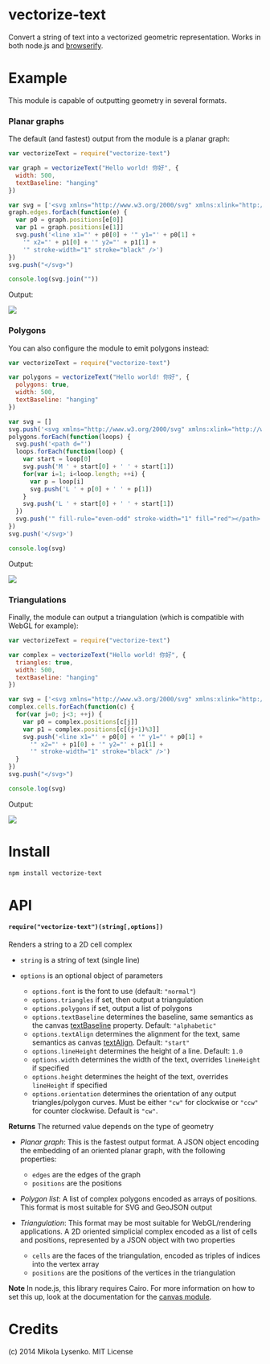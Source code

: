 vectorize-text
==============
Convert a string of text into a vectorized geometric representation.  Works in both node.js and [browserify](http://browserify.org/).

# Example

This module is capable of outputting geometry in several formats.

### Planar graphs

The default (and fastest) output from the module is a planar graph:

```javascript
var vectorizeText = require("vectorize-text")

var graph = vectorizeText("Hello world! 你好", {
  width: 500,
  textBaseline: "hanging"
})

var svg = ['<svg xmlns="http://www.w3.org/2000/svg" xmlns:xlink="http://www.w3.org/1999/xlink"  width="500"  height="80" >']
graph.edges.forEach(function(e) {
  var p0 = graph.positions[e[0]]
  var p1 = graph.positions[e[1]]
  svg.push('<line x1="' + p0[0] + '" y1="' + p0[1] + 
    '" x2="' + p1[0] + '" y2="' + p1[1] + 
    '" stroke-width="1" stroke="black" />')
})
svg.push("</svg>")

console.log(svg.join(""))
```

Output:

<img src="https://mikolalysenko.github.io/vectorize-text/example/hello-graph.svg">

### Polygons

You can also configure the module to emit polygons instead:

```javascript
var vectorizeText = require("vectorize-text")

var polygons = vectorizeText("Hello world! 你好", {
  polygons: true,
  width: 500,
  textBaseline: "hanging"
})

var svg = []
svg.push('<svg xmlns="http://www.w3.org/2000/svg" xmlns:xlink="http://www.w3.org/1999/xlink"  width="500"  height="80" >')
polygons.forEach(function(loops) {
  svg.push('<path d="')
  loops.forEach(function(loop) {
    var start = loop[0]
    svg.push('M ' + start[0] + ' ' + start[1])
    for(var i=1; i<loop.length; ++i) {
      var p = loop[i]
      svg.push('L ' + p[0] + ' ' + p[1])
    }
    svg.push('L ' + start[0] + ' ' + start[1])
  })
  svg.push('" fill-rule="even-odd" stroke-width="1" fill="red"></path>')
})
svg.push('</svg>')

console.log(svg)
```

Output:

<img src="https://mikolalysenko.github.io/vectorize-text/example/hello-polygon.svg">


### Triangulations

Finally, the module can output a triangulation (which is compatible with WebGL for example):

```javascript
var vectorizeText = require("vectorize-text")

var complex = vectorizeText("Hello world! 你好", { 
  triangles: true,
  width: 500,
  textBaseline: "hanging"
})

var svg = ['<svg xmlns="http://www.w3.org/2000/svg" xmlns:xlink="http://www.w3.org/1999/xlink"  width="500"  height="80" >']
complex.cells.forEach(function(c) {
  for(var j=0; j<3; ++j) {
    var p0 = complex.positions[c[j]]
    var p1 = complex.positions[c[(j+1)%3]]
    svg.push('<line x1="' + p0[0] + '" y1="' + p0[1] + 
      '" x2="' + p1[0] + '" y2="' + p1[1] + 
      '" stroke-width="1" stroke="black" />')
  }
})
svg.push("</svg>")

console.log(svg)
```

Output:

<img src="https://mikolalysenko.github.io/vectorize-text/example/hello-triangles.svg">

# Install

```sh
npm install vectorize-text
```

# API

#### `require("vectorize-text")(string[,options])`
Renders a string to a 2D cell complex

* `string` is a string of text (single line)
* `options` is an optional object of parameters

    + `options.font` is the font to use (default: `"normal"`)
    + `options.triangles` if set, then output a triangulation
    + `options.polygons` if set, output a list of polygons
    + `options.textBaseline` determines the baseline, same semantics as the canvas [textBaseline](https://developer.mozilla.org/en-US/docs/Drawing_text_using_a_canvas#Attributes) property.  Default: `"alphabetic"`
    + `options.textAlign` determines the alignment for the text, same semantics as canvas [textAlign](https://developer.mozilla.org/en-US/docs/Drawing_text_using_a_canvas#Attributes).  Default: `"start"`
    + `options.lineHeight` determines the height of a line.  Default: `1.0`
    + `options.width` determines the width of the text, overrides `lineHeight` if specified
    + `options.height` determines the height of the text, overrides `lineHeight` if specified
    + `options.orientation` determines the orientation of any output triangles/polygon curves.  Must be either `"cw"` for clockwise or `"ccw"` for counter clockwise.  Default is `"cw"`.

**Returns** The returned value depends on the type of geometry

* *Planar graph*: This is the fastest output format. A JSON object encoding the embedding of an oriented planar graph, with the following properties:

    + `edges` are the edges of the graph
    + `positions` are the positions

* *Polygon list*: A list of complex polygons encoded as arrays of positions.  This format is most suitable for SVG and GeoJSON output

* *Triangulation*: This format may be most suitable for WebGL/rendering applications. A 2D oriented simplicial complex encoded as a list of cells and positions, represented by a JSON object with two properties

    + `cells` are the faces of the triangulation, encoded as triples of indices into the vertex array
    + `positions` are the positions of the vertices in the triangulation

**Note** In node.js, this library requires Cairo.  For more information on how to set this up, look at the documentation for the [canvas module](https://www.npmjs.org/package/canvas).

# Credits
(c) 2014 Mikola Lysenko. MIT License
